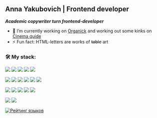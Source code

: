 ## Anna Yakubovich | Frontend developer

***Academic copywriter turn frontend-developer***
- 🔭 I’m currently working on [Organick](https://github.com/nomadcharm/organick) and working out some kinks on [Cinema guide](https://github.com/nomadcharm/cinema-guide)
- ⚡ Fun fact: HTML-letters are works of <s>table</s> art

### 🛠️ My stack: 
<img src="https://img.shields.io/badge/React-58c4dc"/> <img src="https://img.shields.io/badge/ReactRouter-f44250"/> <img src="https://img.shields.io/badge/ReactQuery-f05539"/> <img src="https://img.shields.io/badge/JavaScript-f1e05a"/> <img src="https://img.shields.io/badge/TypeScript-3178c6"/> 

<img src="https://img.shields.io/badge/HTML-e34c26"/> <img src="https://img.shields.io/badge/CSS-563d7c"/> <img src="https://img.shields.io/badge/SCSS/SASS-d888b0"/> <img src="https://img.shields.io/badge/BEM-221f1f"/> <img src="https://img.shields.io/badge/Bootstrap-8512f7"/> <img src="https://img.shields.io/badge/TailwindCss-38bdf8"/>

<img src="https://img.shields.io/badge/Webpack-5299c8"/> <img src="https://img.shields.io/badge/Vite-aa4dfe"/> <img src="https://img.shields.io/badge/Gulp-cf4647"/> <img src="https://img.shields.io/badge/npm-c53635"/> <img src="https://img.shields.io/badge/git-e84e31"/> 

<img src="https://img.shields.io/badge/Jest-c21325"/> <img src="https://img.shields.io/badge/Cypress-85ddb9"/>

[![Рейтинг языков](https://github-readme-stats.vercel.app/api/top-langs/?username=nomadcharm&layout=compact&theme=vue)](https://github.com/anuraghazra/github-readme-stats) 


<!--
**nomadcharm/nomadcharm** is a ✨ _special_ ✨ repository because its `README.md` (this file) appears on your GitHub profile.

Here are some ideas to get you started:

- 🔭 I’m currently working on ...
- 🌱 I’m currently learning ...
- 👯 I’m looking to collaborate on ...
- 🤔 I’m looking for help with ...
- 💬 Ask me about ...
- 📫 How to reach me: ...
- 😄 Pronouns: ...
- ⚡ Fun fact: ...
-->
